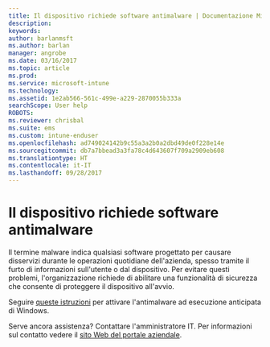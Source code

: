 ```yaml
---
title: Il dispositivo richiede software antimalware | Documentazione Microsoft
description: 
keywords: 
author: barlanmsft
ms.author: barlan
manager: angrobe
ms.date: 03/16/2017
ms.topic: article
ms.prod: 
ms.service: microsoft-intune
ms.technology: 
ms.assetid: 1e2ab566-561c-499e-a229-2870055b333a
searchScope: User help
ROBOTS: 
ms.reviewer: chrisbal
ms.suite: ems
ms.custom: intune-enduser
ms.openlocfilehash: ad749024142b9c55a3a2b0a2dbd49de0f228e14e
ms.sourcegitcommit: db7a7bbead3a3fa78c4d643607f709a2909eb608
ms.translationtype: HT
ms.contentlocale: it-IT
ms.lasthandoff: 09/28/2017
---
```

# <a name="your-device-needs-antimalware-software"></a>Il dispositivo richiede software antimalware

Il termine malware indica qualsiasi software progettato per causare disservizi durante le operazioni quotidiane dell'azienda, spesso tramite il furto di informazioni sull'utente o dal dispositivo. Per evitare questi problemi, l'organizzazione richiede di abilitare una funzionalità di sicurezza che consente di proteggere il dispositivo all'avvio.

Seguire [queste istruzioni](https://gallery.technet.microsoft.com/How-to-turn-on-Early-84552ec5) per attivare l'antimalware ad esecuzione anticipata di Windows.

Serve ancora assistenza? Contattare l'amministratore IT. Per informazioni sul contatto vedere il [sito Web del portale aziendale](https://portal.manage.microsoft.com).
